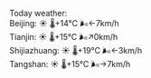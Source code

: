 Today weather:  
Beijing: ☀️ 🌡️+14°C 🌬️←7km/h  
Tianjin: ☀️ 🌡️+15°C 🌬️↗0km/h  
Shijiazhuang: ☀️ 🌡️+19°C 🌬️←3km/h  
Tangshan: ☀️ 🌡️+15°C 🌬️→7km/h  
